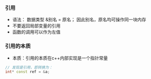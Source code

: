 ### 引用

- 语法： 数据类型 &别名 = 原名； 因此别名，原名均可操作同一块内存
- 不要返回局部变量的引用
- 函数的调用可以作为左值

### 引用的本质

- 本质：引用的本质在c++内部实现是一个指针常量

```c++
// 发现是引用，即转换为：
int* const ref = &a;
```

